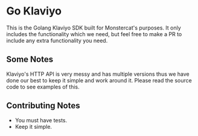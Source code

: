 # Go Klaviyo

This is the Golang Klaviyo SDK built for Monstercat's purposes. It only includes the functionality which we need, but
feel free to make a PR to include any extra functionality you need.

## Some Notes

Klaviyo's HTTP API is very messy and has multiple versions thus we have done our best to keep it simple and work around
it. Please read the source code to see examples of this.

## Contributing Notes

 * You must have tests.
 * Keep it simple.